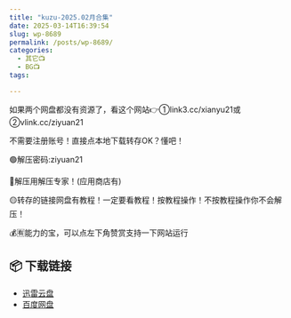 ```yaml
---
title: "kuzu-2025.02月合集"
date: 2025-03-14T16:39:54
slug: wp-8689
permalink: /posts/wp-8689/
categories:
  - 其它📺
  - BG📺
tags:

---
```


如果两个网盘都没有资源了，看这个网站👉①link3.cc/xianyu21或②vlink.cc/ziyuan21

不需要注册账号！直接点本地下载转存OK？懂吧！

🟢解压密码:ziyuan21

🔵解压用解压专家！(应用商店有)

🟡转存的链接网盘有教程！一定要看教程！按教程操作！不按教程操作你不会解压！

💰🈶能力的宝，可以点左下角赞赏支持一下网站运行

## 📦 下载链接
- [迅雷云盘](https://blziyuan21.com/pay-download/8689?key=a49a46c703&down_id=0)
- [百度网盘](https://blziyuan21.com/pay-download/8689?key=a49a46c703&down_id=1)


